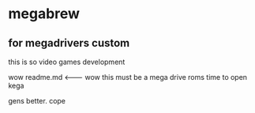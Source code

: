 megabrew
========

for megadrivers custom
----------------------

this is so video games development

wow readme.md <--- wow this must be a mega drive roms time to open kega

gens better. cope
